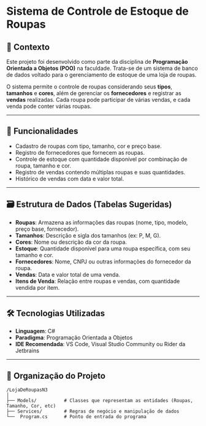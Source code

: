 # Sistema de Controle de Estoque de Roupas

## 📌 Contexto

Este projeto foi desenvolvido como parte da disciplina de **Programação Orientada a Objetos (POO)** na faculdade. Trata-se de um sistema de banco de dados voltado para o gerenciamento de estoque de uma loja de roupas.

O sistema permite o controle de roupas considerando seus **tipos**, **tamanhos** e **cores**, além de gerenciar os **fornecedores** e registrar as **vendas** realizadas. Cada roupa pode participar de várias vendas, e cada venda pode conter várias roupas.

---

## 🧩 Funcionalidades

- Cadastro de roupas com tipo, tamanho, cor e preço base.
- Registro de fornecedores que fornecem as roupas.
- Controle de estoque com quantidade disponível por combinação de roupa, tamanho e cor.
- Registro de vendas contendo múltiplas roupas e suas quantidades.
- Histórico de vendas com data e valor total.

---

## 🗃️ Estrutura de Dados (Tabelas Sugeridas)

- **Roupas**: Armazena as informações das roupas (nome, tipo, modelo, preço base, fornecedor).
- **Tamanhos**: Descrição e sigla dos tamanhos (ex: P, M, G).
- **Cores**: Nome ou descrição da cor da roupa.
- **Estoque**: Quantidade disponível para uma roupa específica, com seu tamanho e cor.
- **Fornecedores**: Nome, CNPJ ou outras informações do fornecedor da roupa.
- **Vendas**: Data e valor total de uma venda.
- **Itens de Venda**: Relação entre roupas e vendas, com quantidade vendida por item.

---

## 🛠️ Tecnologias Utilizadas

- **Linguagem**: C#
- **Paradigma**: Programação Orientada a Objetos
- **IDE Recomendada**: VS Code, Visual Studio Community ou Rider da Jetbrains
---

## 📂 Organização do Projeto

```plaintext
/LojaDeRoupasN3
│
├── Models/          # Classes que representam as entidades (Roupas, Tamanho, Cor, etc)
├── Services/        # Regras de negócio e manipulação de dados
└──  Program.cs      # Ponto de entrada do programa
